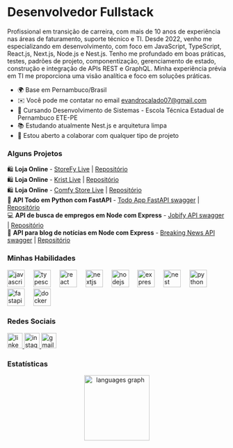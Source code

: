 Desenvolvedor Fullstack
===============================================================================================================================

Profissional em transição de carreira, com mais de 10 anos de experiência nas áreas de
faturamento, suporte técnico e TI. Desde 2022, venho me especializando em
desenvolvimento, com foco em JavaScript, TypeScript, React.js, Next.js, Node.js e Nest.js.
Tenho me profundado em boas práticas, testes, padrões de projeto, componentização,
gerenciamento de estado, construção e integração de APIs REST e GraphQL. Minha
experiência prévia em TI me proporciona uma visão analítica e foco em soluções práticas.

* 🌍 Base em Pernambuco/Brasil
* ✉️  Você pode me contatar no email [evandrocalado07@gmail.com](mailto:evandrocalado07@gmail.com)
* 🧠 Cursando Desenvolvimento de Sistemas - Escola Técnica Estadual de Pernambuco ETE-PE
* 📚 Estudando atualmente Nest.js e arquitetura limpa
* 🤝 Estou aberto a colaborar com qualquer tipo de projeto

### Alguns Projetos

<p align="left">
   <div>
    🛍️ <b>Loja Online</b> - 
    <a href="https://storefy.evandrocalado.blog" target=”_blank” rel="noreferrer">StoreFy Live</a> | 
    <a href="https://github.com/EvandroCalado/store-fy" target=”_blank” rel="noreferrer">Repositório</a>
  </div>
  <div>
    🛍️ <b>Loja Online</b> - 
    <a href="https://krist-one.vercel.app" target=”_blank” rel="noreferrer">Krist Live</a> | 
    <a href="https://github.com/EvandroCalado/krist" target=”_blank” rel="noreferrer">Repositório</a>
  </div>
  <div>
    🛍️ <b>Loja Online</b> - 
    <a href="https://comfy-store-tau.vercel.app" target=”_blank” rel="noreferrer">Comfy Store Live</a> | 
    <a href="https://github.com/EvandroCalado/comfy-store" target=”_blank” rel="noreferrer">Repositório</a>
  </div>
  <div>📝 <b>API Todo em Python com FastAPI</b> - 
    <a href="https://todo-app-fastapi.fly.dev/docs" target=”_blank” rel="noreferrer">Todo App FastAPI swagger</a> | 
    <a href="https://github.com/EvandroCalado/fast_zero" target=”_blank” rel="noreferrer">Repositório</a>
  </div>
  <div>💻 <b>API de busca de empregos em Node com Express</b> - 
    <a href="https://jobifyapi-production.up.railway.app/api/v1/docs/" target=”_blank” rel="noreferrer">Jobify API swagger</a> | 
    <a href="https://github.com/EvandroCalado/jobify_api" target=”_blank” rel="noreferrer">Repositório</a>
  </div>
  <div>📰 <b>API para blog de notícias em Node com Express</b> - 
    <a href="https://api-breaking-news.onrender.com/doc/" target=”_blank” rel="noreferrer">Breaking News API swagger</a> | 
    <a href="https://github.com/EvandroCalado/api-breaking-news" target=”_blank” rel="noreferrer">Repositório</a>
  </div>
</p>

### Minhas Habilidades

<div align="left">
  <img src="https://cdn.jsdelivr.net/gh/devicons/devicon/icons/javascript/javascript-original.svg" height="40" alt="javascript logo"  />
  <img width="12" />
  <img src="https://cdn.jsdelivr.net/gh/devicons/devicon/icons/typescript/typescript-original.svg" height="40" alt="typescript logo"  />
  <img width="12" />
  <img src="https://cdn.jsdelivr.net/gh/devicons/devicon/icons/react/react-original.svg" height="40" alt="react logo"  />
  <img width="12" />
  <img src="https://cdn.jsdelivr.net/gh/devicons/devicon/icons/nextjs/nextjs-original.svg" height="40" alt="nextjs logo"  />
  <img width="12" />
  <img src="https://cdn.jsdelivr.net/gh/devicons/devicon/icons/nodejs/nodejs-original.svg" height="40" alt="nodejs logo"  />
  <img width="12" />
  <img src="https://cdn.jsdelivr.net/gh/devicons/devicon/icons/express/express-original.svg" height="40" alt="express logo"  />
  <img width="12" />
  <img src="https://cdn.jsdelivr.net/gh/devicons/devicon/icons/nestjs/nestjs-original.svg" height="40" alt="nest logo"  />
  <img width="12" />
  <img src="https://cdn.jsdelivr.net/gh/devicons/devicon/icons/python/python-original.svg" height="40" alt="python logo"  />
  <img width="12" />
  <img src="https://cdn.jsdelivr.net/gh/devicons/devicon/icons/fastapi/fastapi-original.svg" height="40" alt="fastapi logo"  />
  <img width="12" />
  <img src="https://cdn.jsdelivr.net/gh/devicons/devicon/icons/docker/docker-original.svg" height="40" alt="docker logo"  />
</div>

### Redes Sociais

<div align="left">
  <a href="https://www.linkedin.com/in/evandro-calado/" target="_blank">
    <img src="https://img.shields.io/static/v1?message=LinkedIn&logo=linkedin&label=&color=0077B5&logoColor=white&labelColor=&style=for-the-badge" height="35" alt="linkedin logo"  />
  </a>
  <a href="https://www.instagram.com/dev_evandro/" target="_blank">
    <img src="https://img.shields.io/static/v1?message=Instagram&logo=instagram&label=&color=E4405F&logoColor=white&labelColor=&style=for-the-badge" height="35" alt="instagram logo"  />
  </a>
  <a href="evandrocalado07@gmail.com" target="_blank">
    <img src="https://img.shields.io/static/v1?message=Gmail&logo=gmail&label=&color=D14836&logoColor=white&labelColor=&style=for-the-badge" height="35" alt="gmail logo"  />
  </a>
</div>

### Estatísticas

<div align="center">
  <img src="https://github-readme-stats.vercel.app/api/top-langs?username=evandrocalado&locale=en&hide_title=false&layout=compact&card_width=320&langs_count=5&theme=dracula&hide_border=false&order=2" height="150" alt="languages graph"  />
</div>
